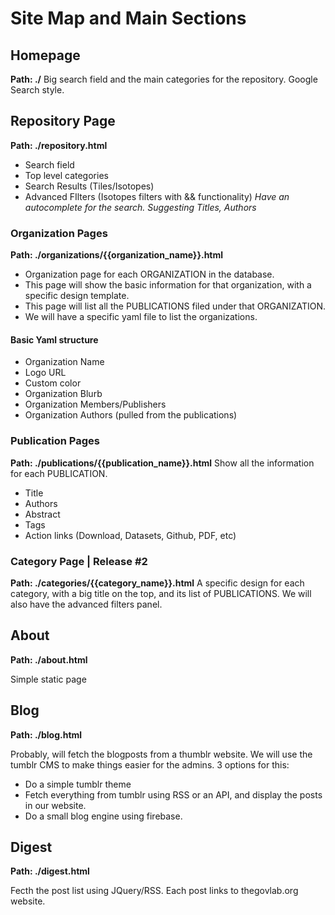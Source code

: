 # Site Map and Main Sections

## Homepage
**Path: ./**
Big search field and the main categories for the repository. Google Search style.


## Repository Page
**Path: ./repository.html**

- Search field
- Top level categories
- Search Results (Tiles/Isotopes)
- Advanced FIlters (Isotopes filters with && functionality)
*Have an autocomplete for the search. Suggesting Titles, Authors*


### Organization Pages
**Path: ./organizations/{{organization_name}}.html**

- Organization page for each ORGANIZATION in the database. 
- This page will show the basic information for that organization, with a specific design template.
- This page will list all the PUBLICATIONS filed under that ORGANIZATION.
- We will have a specific yaml file to list the organizations.


#### Basic Yaml structure

- Organization Name
- Logo URL
- Custom color
- Organization Blurb
- Organization Members/Publishers
- Organization Authors (pulled from the publications)


### Publication Pages
**Path: ./publications/{{publication_name}}.html**
Show all the information for each PUBLICATION.

- Title
- Authors
- Abstract
- Tags
- Action links (Download, Datasets, Github, PDF, etc)


### Category Page | Release #2
**Path: ./categories/{{category_name}}.html**
A specific design for each category, with a big title on the top, and its list of PUBLICATIONS.
We will also have the advanced filters panel.


## About
**Path: ./about.html**

Simple static page


## Blog
**Path: ./blog.html**

Probably, will fetch the blogposts from a thumblr website. We will use the tumblr CMS to make things easier for the admins.
3 options for this:

- Do a simple tumblr theme
- Fetch everything from tumblr using RSS or an API, and display the posts in our website.
- Do a small blog engine using firebase.


## Digest
**Path: ./digest.html**

Fecth the post list using JQuery/RSS. Each post links to thegovlab.org website. 





